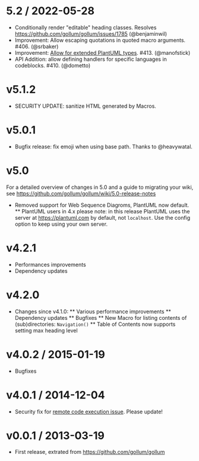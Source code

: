 # 5.2 / 2022-05-28

* Conditionally render "editable" heading classes. Resolves https://github.com/gollum/gollum/issues/1785 (@benjaminwil)
* Improvement: Allow escaping quotations in quoted macro arguments. #406. (@srbaker)
* Improvement: [Allow for extended PlantUML types](https://github.com/gollum/gollum/wiki#plantuml-diagrams). #413. (@manofstick)
* API Addition: allow defining handlers for specific languages in codeblocks. #410. (@dometto)

# v5.1.2

* SECURITY UPDATE: sanitize HTML generated by Macros.

# v5.0.1

* Bugfix release: fix emoji when using base path. Thanks to @heavywatal.

# v5.0

For a detailed overview of changes in 5.0 and a guide to migrating your wiki, see https://github.com/gollum/gollum/wiki/5.0-release-notes

* Removed support for Web Sequence Diagroms, PlantUML now default.
  ** PlantUML users in 4.x please note: in this release PlantUML uses the server at https://plantuml.com by default, not `localhost`. Use the config option to keep using your own server.

# v4.2.1

* Performances improvements
* Dependency updates

# v4.2.0

* Changes since v4.1.0:
  ** Various performance improvements
  ** Dependency updates
  ** Bugfixes
  ** New Macro for listing contents of (sub)directories: `Navigation()`
  ** Table of Contents now supports setting max heading level 

# v4.0.2 / 2015-01-19

* Bugfixes

# v4.0.1 / 2014-12-04

* Security fix for [remote code execution issue](https://github.com/gollum/gollum/issues/913). Please update!

# v0.0.1 / 2013-03-19

* First release, extrated from https://github.com/gollum/gollum
